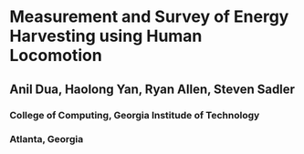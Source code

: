 # Measurement and Survey of Energy Harvesting using Human Locomotion
## Anil Dua, Haolong Yan, Ryan Allen, Steven Sadler
### College of Computing, Georgia Institude of Technology
### Atlanta, Georgia